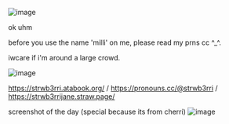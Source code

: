 ![image](https://github.com/user-attachments/assets/6aea10ab-0d0e-48aa-8681-da19360805f4)



ok uhm

before you use the name 'milli' on me, please read my prns cc ^_^.

iwcare if i'm around a large crowd.


![image](https://github.com/user-attachments/assets/563908de-03bb-480d-bff1-09fad213f168)

https://strwb3rri.atabook.org/   /    https://pronouns.cc/@strwb3rri     /    https://strwb3rrijane.straw.page/


screenshot of the day (special because its from cherri)
![image](https://github.com/user-attachments/assets/86470930-70c3-425e-b2e2-7207e7cbb642)

